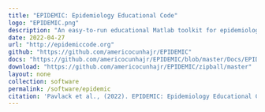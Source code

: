 ```yaml
---
title: "EPIDEMIC: Epidemiology Educational Code"
logo: "EPIDEMIC.png"
description: "An easy-to-run educational Matlab toolkit for epidemiological analysis, which offers functionalities for modeling an epidemic, monitoring its progress and forecasting the underling numbers of interest. This code is, first of all, an educational tool for researchers and students who are interested in computational epidemiology. The programs and tutorials are designed to offer good introductory material for beginners in the field. But they can also be used to analyze epidemic data, as well as in the construction of some simplistic epidemic models."
date: 2022-04-27
url: "http://epidemiccode.org"
github: "https://github.com/americocunhajr/EPIDEMIC"
docs: "https://github.com/americocunhajr/EPIDEMIC/blob/master/Docs/EPIDEMIC_Tutorial_EN.pdf"
download: "https://github.com/americocunhajr/EPIDEMIC/zipball/master"
layout: none
collection: software
permalink: /software/epidemic
citation: 'Pavlack et al., (2022). EPIDEMIC: Epidemiology Educational Code. Journal of Open Source Education, 5(50), 149, https://doi.org/10.21105/jose.00149'
---
```

